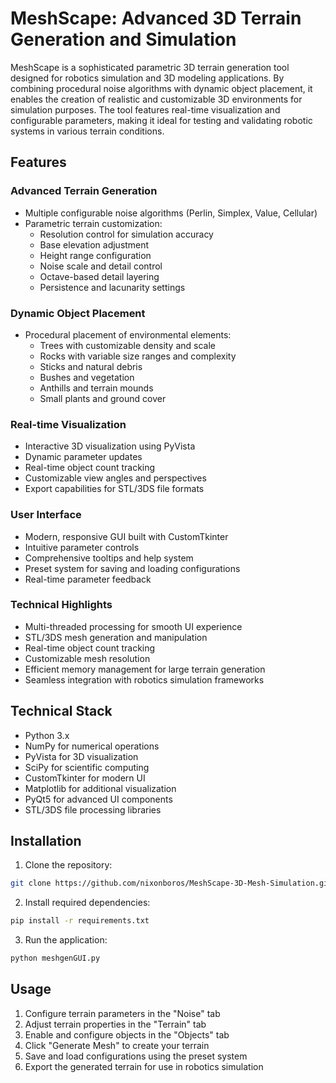 # MeshScape: Advanced 3D Terrain Generation and Simulation

MeshScape is a sophisticated parametric 3D terrain generation tool designed for robotics simulation and 3D modeling applications. By combining procedural noise algorithms with dynamic object placement, it enables the creation of realistic and customizable 3D environments for simulation purposes. The tool features real-time visualization and configurable parameters, making it ideal for testing and validating robotic systems in various terrain conditions.

## Features

### Advanced Terrain Generation
- Multiple configurable noise algorithms (Perlin, Simplex, Value, Cellular)
- Parametric terrain customization:
  - Resolution control for simulation accuracy
  - Base elevation adjustment
  - Height range configuration
  - Noise scale and detail control
  - Octave-based detail layering
  - Persistence and lacunarity settings

### Dynamic Object Placement
- Procedural placement of environmental elements:
  - Trees with customizable density and scale
  - Rocks with variable size ranges and complexity
  - Sticks and natural debris
  - Bushes and vegetation
  - Anthills and terrain mounds
  - Small plants and ground cover

### Real-time Visualization
- Interactive 3D visualization using PyVista
- Dynamic parameter updates
- Real-time object count tracking
- Customizable view angles and perspectives
- Export capabilities for STL/3DS file formats

### User Interface
- Modern, responsive GUI built with CustomTkinter
- Intuitive parameter controls
- Comprehensive tooltips and help system
- Preset system for saving and loading configurations
- Real-time parameter feedback

### Technical Highlights
- Multi-threaded processing for smooth UI experience
- STL/3DS mesh generation and manipulation
- Real-time object count tracking
- Customizable mesh resolution
- Efficient memory management for large terrain generation
- Seamless integration with robotics simulation frameworks

## Technical Stack
- Python 3.x
- NumPy for numerical operations
- PyVista for 3D visualization
- SciPy for scientific computing
- CustomTkinter for modern UI
- Matplotlib for additional visualization
- PyQt5 for advanced UI components
- STL/3DS file processing libraries

## Installation

1. Clone the repository:
```bash
git clone https://github.com/nixonboros/MeshScape-3D-Mesh-Simulation.git
```

2. Install required dependencies:
```bash
pip install -r requirements.txt
```

3. Run the application:
```bash
python meshgenGUI.py
```

## Usage

1. Configure terrain parameters in the "Noise" tab
2. Adjust terrain properties in the "Terrain" tab
3. Enable and configure objects in the "Objects" tab
4. Click "Generate Mesh" to create your terrain
5. Save and load configurations using the preset system
6. Export the generated terrain for use in robotics simulation
